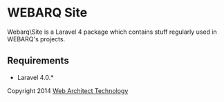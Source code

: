 # WEBARQ Site

Webarq\Site is a Laravel 4 package which contains stuff regularly used in WEBARQ's projects.

## Requirements

- Laravel 4.0.*

Copyright 2014 [Web Architect Technology](http://www.webarq.com/)